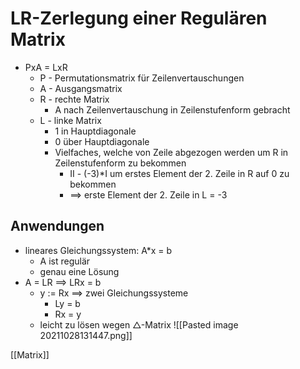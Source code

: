 # LR-Zerlegung einer Regulären Matrix
+ PxA = LxR
	+ P - Permutationsmatrix für Zeilenvertauschungen
	+ A - Ausgangsmatrix
	+ R - rechte Matrix
		+ A nach Zeilenvertauschung in Zeilenstufenform gebracht
	+ L - linke Matrix
		+ 1 in Hauptdiagonale
		+ 0 über Hauptdiagonale
		+ Vielfaches, welche von Zeile abgezogen werden um R in Zeilenstufenform zu bekommen
			+ II - (-3)\*I um erstes Element der 2. Zeile in R auf 0 zu bekommen
			+ ==> erste Element der 2. Zeile in L = -3

## Anwendungen
+ lineares Gleichungssystem: A*x = b
	+ A ist regulär
	+ genau eine Lösung
+ A = LR ==> LRx = b
	+ y := Rx ==>  zwei Gleichungssysteme
		+ Ly = b
		+ Rx = y
	+ leicht zu lösen wegen △-Matrix
![[Pasted image 20211028131447.png]]

[[Matrix]]